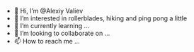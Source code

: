 - 👋 Hi, I’m @Alexiy Valiev
- 👀 I’m interested in rollerblades, hiking and ping pong a little
- 🌱 I’m currently learning ...
- 💞️ I’m looking to collaborate on ...
- 📫 How to reach me ...

<!---
AlexiyValiev/AlexiyValiev is a ✨ special ✨ repository because its `README.md` (this file) appears on your GitHub profile.
You can click the Preview link to take a look at your changes.
--->
